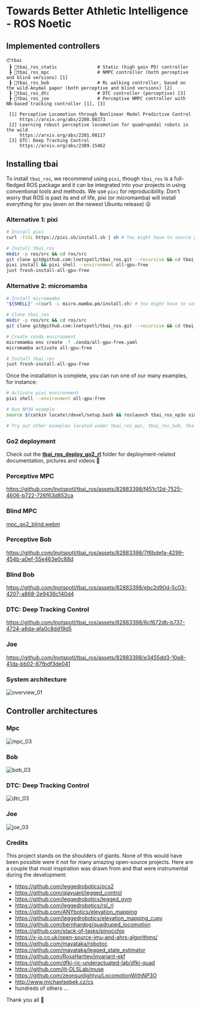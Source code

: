 # Towards Better Athletic Intelligence - ROS Noetic

## Implemented controllers

```
📦tbai
 ┣ 📂tbai_ros_static               # Static (high gain PD) controller
 ┣ 📂tbai_ros_mpc                  # NMPC controller (both perceptive and blind versions) [1]
 ┣ 📂tbai_ros_bob                  # RL walking controller, based on the wild-Anymal paper (both perceptive and blind versions) [2]
 ┣ 📂tbai_ros_dtc                  # DTC controller (perceptive) [3]
 ┣ 📂tbai_ros_joe                  # Perceptive NMPC controller with NN-based tracking controller [1], [3]

 [1] Perceptive Locomotion through Nonlinear Model Predictive Control
     https://arxiv.org/abs/2208.08373
 [2] Learning robust perceptive locomotion for quadrupedal robots in the wild
     https://arxiv.org/abs/2201.08117
 [3] DTC: Deep Tracking Control
     https://arxiv.org/abs/2309.15462
```

## Installing tbai

To install `tbai_ros`, we recommend using `pixi`, though `tbai_ros` is a full-fledged ROS package and it can be integrated into your projects in using conventional tools and methods. We use `pixi` for reproducibility. Don't worry that ROS is past its end of life, pixi (or micromamba) will install everything for you (even on the newest Ubuntu release) 😮

### Alternative 1: pixi
```bash
# Install pixi
curl -fsSL https://pixi.sh/install.sh | sh # You might have to source your config again

# Install tbai_ros
mkdir -p ros/src && cd ros/src
git clone git@github.com:lnotspotl/tbai_ros.git --recursive && cd tbai_ros
pixi install && pixi shell --environment all-gpu-free
just fresh-install-all-gpu-free
```

### Alternative 2: micromamba
```bash
# Install micromamba
"${SHELL}" <(curl -L micro.mamba.pm/install.sh) # You might have to source your config again

# Clone tbai_ros
mkdir -p ros/src && cd ros/src
git clone git@github.com:lnotspotl/tbai_ros.git --recursive && cd tbai_ros

# Create conda environment
micromamba env create -f .conda/all-gpu-free.yaml
micromamba activate all-gpu-free

# Install tbai_ros
just fresh-install-all-gpu-free
```

Once the installation is complete, you can run one of our many examples, for instance:

```bash
# Activate pixi environment
pixi shell --environment all-gpu-free

# Run NP3O example
source $(catkin locate)/devel/setup.bash && roslaunch tbai_ros_np3o simple_go2.launch gui:=true

# Try out other examples located under tbai_ros_mpc, tbai_ros_bob, tbai_ros_dtc, tbai_ros_joe and tbai_ros_np3o
```

### Go2 deployment

Check out the [**tbai_ros_deploy_go2_rl**](./tbai_ros_deploy_go2/tbai_ros_deploy_go2_rl) folder for deployment-related documentation, pictures and videos 🤗


### Perceptive MPC



https://github.com/lnotspotl/tbai_ros/assets/82883398/f451c12d-7525-4606-b722-726f63d852ca




### Blind MPC



[mpc_go2_blind.webm](https://github.com/user-attachments/assets/28f11d25-4ba0-4b7a-ae3d-e8b1c1a60de6)




### Perceptive Bob



https://github.com/lnotspotl/tbai_ros/assets/82883398/7f6bdefa-4299-454b-a0ef-55e463e0c88d




### Blind Bob


https://github.com/lnotspotl/tbai_ros/assets/82883398/ebc2d90d-5c03-4207-a868-2e9436c140d4



### DTC: Deep Tracking Control


https://github.com/lnotspotl/tbai_ros/assets/82883398/6cf672db-b737-4724-a6da-afa0c8dd19d5


### Joe


https://github.com/lnotspotl/tbai_ros/assets/82883398/e3455dd3-10e8-41da-bb02-87fbdf3de041


### System architecture

![overview_01](https://github.com/lnotspotl/tbai_ros/assets/82883398/2c17f08d-6994-4982-8739-2b8246dfcb32)

## Controller architectures

### Mpc 
![mpc_03](https://github.com/lnotspotl/tbai_ros/assets/82883398/daabb2c2-8ced-4ffd-956e-35279b78563b)


### Bob

![bob_03](https://github.com/lnotspotl/tbai_ros/assets/82883398/3ea71f1c-b58c-4028-93d3-971592aa364d)


### DTC: Deep Tracking Control

![dtc_03](https://github.com/lnotspotl/tbai_ros/assets/82883398/10b3481d-7782-4a0e-ac31-24e2786c3402)

### Joe

![joe_03](https://github.com/lnotspotl/tbai_ros/assets/82883398/0139df20-d2ce-4de1-884f-ce37e770ee08)


### Credits
This project stands on the shoulders of giants.
None of this would have been possible were it not for many amazing open-source projects.
Here are a couple that most inspiration was drawn from and that were instrumental during the development:

- https://github.com/leggedrobotics/ocs2
- https://github.com/qiayuanl/legged_control
- https://github.com/leggedrobotics/legged_gym
- https://github.com/leggedrobotics/rsl_rl
- https://github.com/ANYbotics/elevation_mapping
- https://github.com/leggedrobotics/elevation_mapping_cupy
- https://github.com/bernhardpg/quadruped_locomotion
- https://github.com/stack-of-tasks/pinocchio
- https://x-io.co.uk/open-source-imu-and-ahrs-algorithms/
- https://github.com/mayataka/robotoc
- https://github.com/mayataka/legged_state_estimator
- https://github.com/RossHartley/invariant-ekf
- https://github.com/dfki-ric-underactuated-lab/dfki-quad
- https://github.com/iit-DLSLab/muse
- https://github.com/zeonsunlightyu/LocomotionWithNP3O
- http://www.michaelsebek.cz/cs
- hundreds of others ...

Thank you all 🤗
